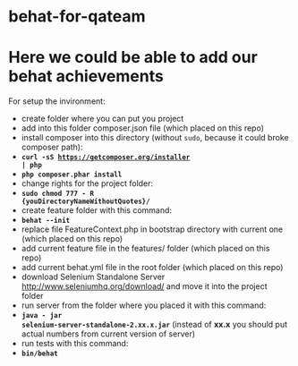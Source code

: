 # behat-for-qateam
# Here we could be able to add our behat achievements

For setup the invironment:
* create folder where you can put you project
* add into this folder composer.json file (which placed on this repo)
* install composer into this directory (without <code>sudo</code>, because it could broke composer path):
* <code>**curl -sS https://getcomposer.org/installer | php**</code>
* <code>**php composer.phar install**</code>
* change rights for the project folder:
* <code>**sudo chmod 777 - R {youDirectoryNameWithoutQuotes}/**</code>
* create feature folder with this command:
* <code>**behat --init**</code>
* replace file FeatureContext.php in bootstrap directory with current one (which placed on this repo)
* add current feature file in the features/ folder (which placed on this repo)
* add current behat.yml file in the root folder (which placed on this repo)
* download Selenium Standalone Server http://www.seleniumhq.org/download/ and move it into the project folder
* run server from the folder where you placed it with this command:
* <code>**java - jar selenium-server-standalone-2.xx.x.jar</code>** (instead of **xx.x** you should put actual numbers from current version of server)
* run tests with this command:
* <code>**bin/behat**</code>

